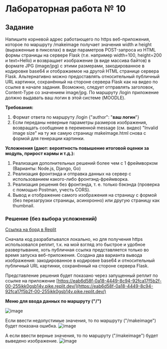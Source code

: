 # Лабораторная работа № 10

## Задание

Напишите корневой адрес работающего по https веб-приложения, которое по маршруту /makeimage получает значения width и height (выраженные в пикселах) в виде параметров POST-запроса из HTML формы страницы на сервере Flask (т.е. например width=100, height=200 и text=Hello) и возвращает изображение (в виде массива байтов) в формате JPG (image/jpg) с этими размерами, закодированное в кодировке base64 и отображаемое на другой HTML странице сервера Flask. Альтернативно можно предоставлять относительный публичный URL картинки, сохранённый на стороне сервера Flask как на видео по ссылке в начале задания. Возможно, следует отправлять заголовок, Content-Type со значением image/jpg. По маршруту /login приложение должно выдавать ваш логин в этой системе (MOODLE).

**Требования:** 

1. Формат ответа по маршруту /login {"author": "__ваш логин__"}
2. Если переданы неверные параметры размеров изображения, возвращать сообщение в переменной message (см. видео) "Invalid image size" на ту же самую страницу makeimage.html снова с формой для генерации картинки.

**Усложнения (дают: вероятность повышение итоговой оценки за модуль, прирост кармы и т.д.):**

1. Реализация дополнительных решений более чем с 1 фреймворком (Варианты: Node.js, Django, Go)
2. Реализация фронтэнда и отправка данных на сервер с использованием какого-либо фронтэнд-фреймворка.
3. Реализация решения без фронтэнда, т. е. только бэкэнда (проверка с помощью Postman, учесть CORS). 
4. Вывод и отображение самого изображения на страницу с формой (без перезагрузки страницы, асинхронно) или другую страницу как thumbnail.


### Решение (без выбора усложнений)

[Ссылка на борд в Replit](https://replit.com/@yrmelnikno/LR10?v=1)

Сначала код разрабатывался локально, но для получения https использовался реплит, т.к. на мой взгляд это быстрое и удобное развертывание, хоть публичная ссылка представляется только во время запуска веб-приложения. Создана два варианта вывода изображения: закодированное в кодировке base64 и относительный публичный URL картинки, сохранённый на стороне сервера Flask.

Представление решения будет показано через запущенный реплит по ссылке на приложение [https://eab6d58f-0a18-4449-8c94-92fca17f5b2f-00-255ikk0gsb14v.pike.replit.dev/](https://eab6d58f-0a18-4449-8c94-92fca17f5b2f-00-255ikk0gsb14v.pike.replit.dev/)

**Меню для ввода данных по маршруту ("/")**

![image](https://github.com/user-attachments/assets/3a9a211d-c169-4886-97f2-72ed25e92100)

Если ввести недопустимые значения, то по маршруту ("/makeimage") будет показана ошибка.
![image](https://github.com/user-attachments/assets/cf15b0f9-d8cc-454c-a743-ba7147f0a2b1)

А если ввести верные значения, то по маршруту ("/makeimage") будет выведено изображение.
![image](https://github.com/user-attachments/assets/a48781dd-ff27-44e7-9a2c-e5e0a403d72d)

